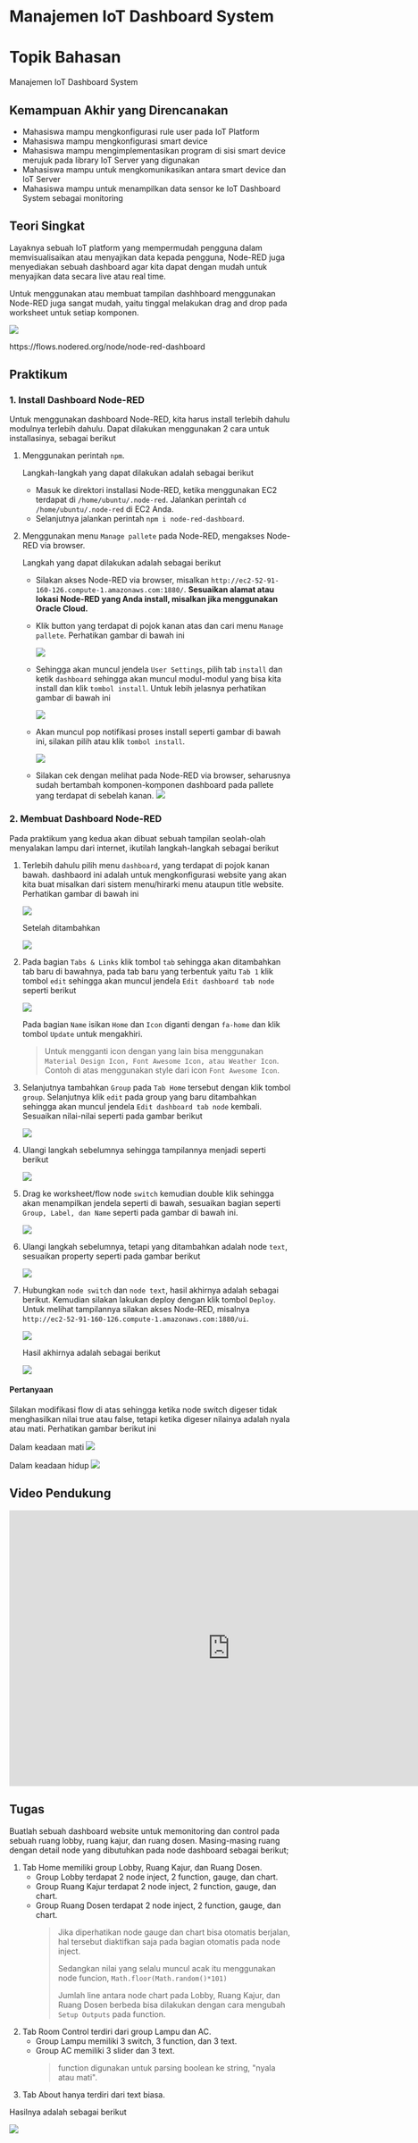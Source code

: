 # Manajemen IoT Dashboard System

# Topik Bahasan

Manajemen IoT Dashboard System

## Kemampuan Akhir yang Direncanakan

- Mahasiswa mampu mengkonfigurasi rule user pada IoT Platform
- Mahasiswa mampu mengkonfigurasi smart device
- Mahasiswa mampu mengimplementasikan program di sisi smart device merujuk pada library IoT Server yang digunakan
- Mahasiswa mampu untuk mengkomunikasikan antara smart device dan IoT Server
- Mahasiswa mampu untuk menampilkan data sensor ke IoT Dashboard System sebagai monitoring

## Teori Singkat

Layaknya sebuah IoT platform yang mempermudah pengguna dalam memvisualisaikan atau menyajikan data kepada pengguna, Node-RED
juga menyediakan sebuah dashboard agar kita dapat dengan mudah untuk menyajikan data secara live atau real time.

Untuk menggunakan atau membuat tampilan dashhboard menggunakan Node-RED juga sangat mudah, yaitu tinggal melakukan drag and
drop pada worksheet untuk setiap komponen.

![](images/dashboard.png)

<p>https://flows.nodered.org/node/node-red-dashboard</p>

## Praktikum

### 1. Install Dashboard Node-RED

Untuk menggunakan dashboard Node-RED, kita harus install terlebih dahulu modulnya terlebih dahulu. Dapat dilakukan menggunakan
2 cara untuk installasinya, sebagai berikut

1.  Menggunakan perintah `npm`.

    Langkah-langkah yang dapat dilakukan adalah sebagai berikut

    - Masuk ke direktori installasi Node-RED, ketika menggunakan EC2 terdapat di `/home/ubuntu/.node-red`. Jalankan perintah
      `cd /home/ubuntu/.node-red` di EC2 Anda.
    - Selanjutnya jalankan perintah `npm i node-red-dashboard`.

2.  Menggunakan menu `Manage pallete` pada Node-RED, mengakses Node-RED via browser.

    Langkah yang dapat dilakukan adalah sebagai berikut

    - Silakan akses Node-RED via browser, misalkan `http://ec2-52-91-160-126.compute-1.amazonaws.com:1880/`. **Sesuaikan 
    alamat atau lokasi Node-RED yang Anda install, misalkan jika menggunakan Oracle Cloud.**
    - Klik button yang terdapat di pojok kanan atas dan cari menu `Manage pallete`. Perhatikan gambar di bawah ini

      ![](images/01.png)

    - Sehingga akan muncul jendela `User Settings`, pilih tab `install` dan ketik `dashboard` sehingga akan muncul modul-modul
      yang bisa kita install dan klik `tombol install`. Untuk lebih jelasnya perhatikan gambar di bawah ini

      ![](images/02.png)

    - Akan muncul pop notifikasi proses install seperti gambar di bawah ini, silakan pilih atau klik `tombol install`.

      ![](images/03.png)

    - Silakan cek dengan melihat pada Node-RED via browser, seharusnya sudah bertambah komponen-komponen dashboard pada
      pallete yang terdapat di sebelah kanan.
      ![](images/04.png)

### 2. Membuat Dashboard Node-RED

Pada praktikum yang kedua akan dibuat sebuah tampilan seolah-olah menyalakan lampu dari internet, ikutilah langkah-langkah
sebagai berikut

1.  Terlebih dahulu pilih menu `dashboard`, yang terdapat di pojok kanan bawah. dashbaord ini adalah untuk mengkonfigurasi
    website yang akan kita buat misalkan dari sistem menu/hirarki menu ataupun title website. Perhatikan gambar di bawah ini

    ![](images/05.png)

    Setelah ditambahkan
    
    ![](images/06.png)

2.  Pada bagian `Tabs & Links` klik tombol `tab` sehingga akan ditambahkan tab baru di bawahnya, pada tab baru yang terbentuk
    yaitu `Tab 1` klik tombol `edit` sehingga akan muncul jendela `Edit dashboard tab node` seperti berikut

    ![](images/07.png)

    Pada bagian `Name` isikan `Home` dan `Icon` diganti dengan `fa-home` dan klik tombol `Update` untuk mengakhiri.

    > Untuk mengganti icon dengan yang lain bisa menggunakan `Material Design Icon, Font Awesome Icon, atau Weather Icon`.
    > Contoh di atas menggunakan style dari icon `Font Awesome Icon`.

3.  Selanjutnya tambahkan `Group` pada `Tab Home` tersebut dengan klik tombol `group`. Selanjutnya klik `edit` pada group
    yang baru ditambahkan sehingga akan muncul jendela `Edit dashboard tab node` kembali. Sesuaikan nilai-nilai seperti pada
    gambar berikut

    ![](images/08.png)

4.  Ulangi langkah sebelumnya sehingga tampilannya menjadi seperti berikut

    ![](images/09.png)

5.  Drag ke worksheet/flow node `switch` kemudian double klik sehingga akan menampilkan jendela seperti di bawah, sesuaikan
    bagian seperti `Group, Label, dan Name` seperti pada gambar di bawah ini.
    
    ![](images/10.png)
    
6.  Ulangi langkah sebelumnya, tetapi yang ditambahkan adalah node `text`, sesuaikan property seperti pada gambar berikut

    ![](images/11.png)

7.  Hubungkan `node switch` dan `node text`, hasil akhirnya adalah sebagai berikut. Kemudian silakan lakukan deploy dengan
    klik tombol `Deploy`. Untuk melihat tampilannya silakan akses Node-RED, misalnya `http://ec2-52-91-160-126.compute-1.amazonaws.com:1880/ui`.

    ![](images/12.png)
    
    Hasil akhirnya adalah sebagai berikut

    ![](images/13.png)

#### Pertanyaan

Silakan modifikasi flow di atas sehingga ketika node switch digeser tidak menghasilkan nilai true atau false, tetapi ketika
digeser nilainya adalah nyala atau mati. Perhatikan gambar berikut ini

Dalam keadaan mati
![](images/14.png)

Dalam keadaan hidup
![](images/15.png)

## Video Pendukung

<p>
<iframe width="790" height="494" src="https://www.youtube.com/embed/3A4RbbbzrFE" title="YouTube video player" frameborder="0" allow="accelerometer; autoplay; clipboard-write; encrypted-media; gyroscope; picture-in-picture" allowfullscreen></iframe>
</p>

## Tugas

Buatlah sebuah dashboard website untuk memonitoring dan control pada sebuah ruang lobby, ruang kajur, dan ruang dosen.
Masing-masing ruang dengan detail node yang dibutuhkan pada node dashboard sebagai berikut;

1. Tab Home memiliki group Lobby, Ruang Kajur, dan Ruang Dosen.
   - Group Lobby terdapat 2 node inject, 2 function, gauge, dan chart.
   - Group Ruang Kajur terdapat 2 node inject, 2 function, gauge, dan chart.
   - Group Ruang Dosen terdapat 2 node inject, 2 function, gauge, dan chart.
     > Jika diperhatikan node gauge dan chart bisa otomatis berjalan, hal tersebut diaktifkan saja pada bagian otomatis
     > pada node inject.
     >
     > Sedangkan nilai yang selalu muncul acak itu menggunakan node funcion, `Math.floor(Math.random()*101)`
     >
     > Jumlah line antara node chart pada Lobby, Ruang Kajur, dan Ruang Dosen berbeda bisa dilakukan dengan cara mengubah
     > `Setup Outputs` pada function.
2. Tab Room Control terdiri dari group Lampu dan AC.
   - Group Lampu memiliki 3 switch, 3 function, dan 3 text.
   - Group AC memiliki 3 slider dan 3 text.
     > function digunakan untuk parsing boolean ke string, "nyala atau mati".
3. Tab About hanya terdiri dari text biasa.

Hasilnya adalah sebagai berikut

![](images/tugas.gif)
